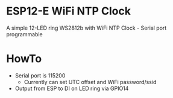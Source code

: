 # ESP12-E WiFi NTP Clock
A simple 12-LED ring WS2812b with WiFi NTP Clock - Serial port programmable

# HowTo
 * Serial port is 115200
   * Currently can set UTC offset and WiFi password/ssid
 * Output from ESP to DI on LED ring via GPIO14

